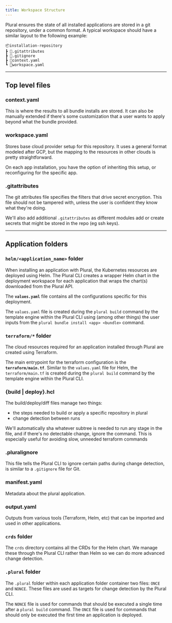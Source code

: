 ```yaml
---
title: Workspace Structure
---
```


Plural ensures the state of all installed applications are stored in a git repository, under a common format. A typical workspace should have a similar layout to the following example:

```
📦installation-repository
┣ 📜.gitattributes
┣ 📜.gitignore
┣ 📜context.yaml
┗ 📜workspace.yaml
```

***

## Top level files

### context.yaml

This is where the results to all bundle installs are stored. It can also be manually extended if there's some customization that a user wants to apply beyond what the bundle provided.

### workspace.yaml

Stores base cloud provider setup for this repository. It uses a general format modeled after GCP, but the mapping to the resources in other clouds is pretty straightforward.

On each app installation, you have the option of inheriting this setup, or reconfiguring for the specific app.

### .gitattributes

The git attributes file specifies the filters that drive secret encryption. This file should not be tampered with, unless the user is confident they know what they're doing.

We'll also add additional `.gitattributes` as different modules add or create secrets that might be stored in the repo (eg ssh keys).

***

## Application folders

### **`helm/<application_name>`** folder

When installing an application with Plural, the Kubernetes resources are deployed using Helm. The Plural CLI creates a wrapper Helm chart in the deployment workspace for each application that wraps the chart(s) downloaded from the Plural API.

The **`values.yaml`** file contains all the configurations specific for this deployment.

The `values.yaml` file is created during the `plural build` command by the template engine within the Plural CLI using (among other things) the user inputs from the `plural bundle install <app> <bundle>` command.

### **`terraform/*`** folder

The cloud resources required for an application installed through Plural are created using Terraform.

The main entrypoint for the terraform configuration is the **`terraform/main.tf`**. Similar to the `values.yaml` file for Helm, the `terraform/main.tf` is created during the `plural build` command by the template engine within the Plural CLI.

### {build | deploy}.hcl

The build/deploy/diff files manage two things:

* the steps needed to build or apply a specific repository in plural
* change detection between runs

We'll automatically sha whatever subtree is needed to run any stage in the file, and if there's no detectable change, ignore the command. This is especially useful for avoiding slow, unneeded terraform commands

### .pluralignore

This file tells the Plural CLI to ignore certain paths during change detection, is similar to a `.gitignore` file for Git.

### manifest.yaml

Metadata about the plural application.

### output.yaml

Outputs from various tools (Terraform, Helm, etc) that can be imported and used in other applications.

### `crds` folder

The `crds` directory contains all the CRDs for the Helm chart. We manage these through the Plural CLI rather than Helm so we can do more advanced change detection.

### `.plural` folder

The `.plural` folder within each application folder container two files: `ONCE` and `NONCE`. These files are used as targets for change detection by the Plural CLI.

The `NONCE` file is used for commands that should be executed a single time after a `plural build` command. The `ONCE` file is used for commands that should only be executed the first time an application is deployed.
